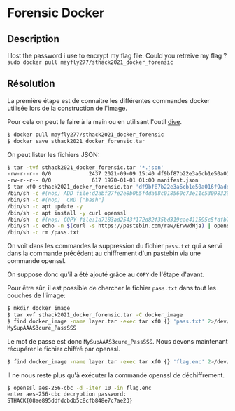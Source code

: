 # Forensic Docker

## Description


I lost the password i use to encrypt my flag file. Could you retreive my flag ?
`sudo docker pull mayfly277/sthack2021_docker_forensic`

## Résolution

La première étape est de connaitre les différentes commandes docker utilisée lors de la construction de l'image.

Pour cela on peut le faire à la main ou en utilisant l'outil [dive](https://github.com/wagoodman/dive).

```sh 
$ docker pull mayfly277/sthack2021_docker_forensic
$ docker save sthack2021_docker_forensic.tar
```

On peut lister les fichiers JSON:

```sh
$ tar -tvf sthack2021_docker_forensic.tar '*.json'     
-rw-r--r-- 0/0            2437 2021-09-09 15:40 df9bf87b22e3a6cb1e50a016f9add403c2024cd8dc82204f40979aa47ed58ed1.json
-rw-r--r-- 0/0             617 1970-01-01 01:00 manifest.json
$ tar xfO sthack2021_docker_forensic.tar 'df9bf87b22e3a6cb1e50a016f9add403c2024cd8dc82204f40979aa47ed58ed1.json' | jq '.history[] | .created_by' -r
/bin/sh -c #(nop) ADD file:d2abf27fe2e8b0b5f4da68c018560c73e11c53098329246e3e6fe176698ef941 in / 
/bin/sh -c #(nop)  CMD ["bash"]
/bin/sh -c apt update -y
/bin/sh -c apt install -y curl openssl
/bin/sh -c #(nop) COPY file:1a7183ad2543f172d82f35bd319cae411595c5fdfb76b1da1da6b6768ac3df6e in / 
/bin/sh -c echo -n $(curl -s https://pastebin.com/raw/ErwwdMja) | openssl enc -aes-256-cbc -iter 10 -pass pass:$(cat /pass.txt) -out flag.enc
/bin/sh -c rm /pass.txt
```

On voit dans les commandes la suppression du fichier `pass.txt` qui a servi dans la commande précédent au chiffrement d'un pastebin via une commande openssl.

On suppose donc qu'il a été ajouté grâce au `COPY` de l'étape d'avant.

Pour être sûr, il est possible de chercher le fichier `pass.txt` dans tout les couches de l'image:

```sh
$ mkdir docker_image
$ tar xvf sthack2021_docker_forensic.tar -C docker_image
$ find docker_image -name layer.tar -exec tar xfO {} 'pass.txt' 2>/dev/null \;
MySupAAAS3cure_PassSSS
```

Le mot de passe est donc `MySupAAAS3cure_PassSSS`. Nous devons maintenant récupérer le fichier chiffré par openssl.

```sh
$ find docker_image -name layer.tar -exec tar xfO {} 'flag.enc' 2>/dev/null \; > flag.enc
```

Il ne nous reste plus qu'à exécuter la commande openssl de déchiffrement.

```sh 
$ openssl aes-256-cbc -d -iter 10 -in flag.enc              
enter aes-256-cbc decryption password:
STHACK{08ae895ddfdcbdb5c8cfb848e7c7ae23}
```
